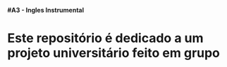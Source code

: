 **#A3 - Ingles Instrumental**

<h1>Este repositório é dedicado a um projeto universitário feito em grupo</h1>
